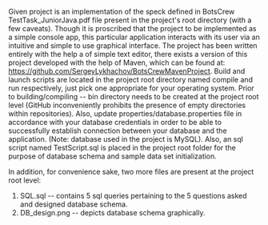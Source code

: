 Given project is an implementation of the speck defined in BotsCrew TestTask_JuniorJava.pdf file present in the project's
root directory (with a few caveats). Though it is proscribed that the project to be implemented as a simple console app,
this particular application interacts with its user via an intuitive and simple to use graphical interface. The project 
has been written entirely with the help a of simple text editor, there exists a version of this project developed with the
help of Maven, which can be found at: https://github.com/SergeyLykhachov/BotsCrewMavenProject. Build and launch scripts
are located in the project root directory named compile and run respectively, just pick one appropriate for your operating
system. Prior to building/compiling -- bin directory needs to be created at the project root level (GitHub inconveniently
prohibits the presence of empty directories within repositories). Also, update properties/database.properties file in accordance
with your database credentials in order to be able to successfully establish connection between your database and the
application. (Note: database used in the project is MySQL). Also, an sql script named TestScript.sql is placed in the project
root folder for the purpose of database schema and sample data set initialization.

In addition, for convenience sake, two more files are present at the project root level: 
1. SQL.sql -- contains 5 sql queries pertaining to the 5 questions asked and designed database schema.
2. DB_design.png -- depicts database schema graphically.

